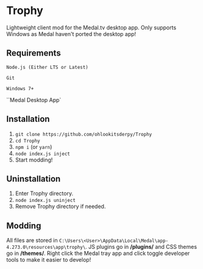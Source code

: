 # Trophy
Lightweight client mod for the Medal.tv desktop app. Only supports Windows as Medal haven't ported the desktop app!

## Requirements
``Node.js (Either LTS or Latest)``

``Git``

``Windows 7+``

``Medal Desktop App`

## Installation 
1. ``git clone https://github.com/ohlookitsderpy/Trophy``
2. ``cd Trophy``
3. ``npm i`` (or ``yarn``)
4. ``node index.js inject``
5. Start modding!

## Uninstallation
1. Enter Trophy directory.
2. ``node index.js uninject``
3. Remove Trophy directory if needed.

## Modding
All files are stored in ``C:\Users\<User>\AppData\Local\Medal\app-4.273.0\resources\app\trophy\``. JS plugins go in **/plugins/** and CSS themes go in **/themes/**. Right click the Medal tray app and click toggle developer tools to make it easier to develop!